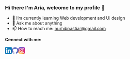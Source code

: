 ### Hi there I'm Aria, welcome to my profile 👋

- 🌱 I’m currently learning Web development and UI design
- 💬 Ask me about anything
- 📫 How to reach me: nurhibnastiar@gmail.com

**Cennect with me:**
<br/>
<br/>
<a target="_blank" href="https://www.linkedin.com/in/nur-aria-hibnastiar-78161b229/](https://www.linkedin.com/in/hibnastiar/">
<img align="left" alt="Aria Linkdein" width="22px" src="img/linkedin.png"/>
</a>
<a target="_blank" href="https://github.com/hibnastiar27">
<img align="left" alt="Aria Github" width="22px" src="img/github.png"/>
</a>
<a target="_blank" href="https://www.instagram.com/aria.justtry" >
<img align="left" alt="Aria Instagram" width="22px" src="img/instagram.png" />
</a>
<br/>
<br/>

<!--
**Languages and Tools:**

<p>
    <a target="_blank" href="#" rel="noopener noreferrer">
        <img align="left" alt="html" style="max-width:100%;" width="26px" src="https://raw.githubusercontent.com/github/explore/80688e429a7d4ef2fca1e82350fe8e3517d3494d/topics/html/html.png">
    </a>
</p>
<p>
    <a target="_blank" href="#" rel="noopener noreferrer">
        <img align="left" alt="css" style="max-width:100%;" width="26px" src="https://raw.githubusercontent.com/github/explore/80688e429a7d4ef2fca1e82350fe8e3517d3494d/topics/css/css.png">
    </a>
</p>
<p>
<br/>
<br/>
<a href="https://github.com/hibnastiar27">
<img align="center" src="https://github-readme-stats.vercel.app/api?username=hibnastiar27&bg_color=30,e96443,904e95&title_color=fff&text_color=fff" alt="Aria github stats"/>
</a> -->
